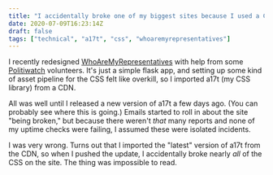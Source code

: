 ```yaml
---
title: "I accidentally broke one of my biggest sites because I used a CDN"
date: 2020-07-09T16:23:14Z
draft: false
tags: ["technical", "a17t", "css", "whoaremyrepresentatives"]
---
```


I recently redesigned [WhoAreMyRepresentatives](https://whoaremyrepresentatives.org) with help from some [Politiwatch](https://politiwatch.org) volunteers. It's just a simple flask app, and setting up some kind of asset pipeline for the CSS felt like overkill, so I imported a17t (my CSS library) from a CDN.

All was well until I released a new version of a17t a few days ago. (You can probably see where this is going.) Emails started to roll in about the site "being broken," but because there weren't _that_ many reports and none of my uptime checks were failing, I assumed these were isolated incidents.

I was very wrong. Turns out that I imported the "latest" version of a17t from the CDN, so when I pushed the update, I accidentally broke nearly _all_ of the CSS on the site. The thing was impossible to read.